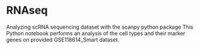 # RNAseq
Analyzing scRNA  sequencing dataset with the scanpy python package
This Python notebook performs an analysis of the cell types and their marker genes on provided GSE118614_Smart dataset.
